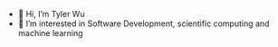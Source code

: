 - 👋 Hi, I’m Tyler Wu
- 👀 I’m interested in Software Development, scientific computing and machine learning


<!---
syrwwtl/syrwwtl is a ✨ special ✨ repository because its `README.md` (this file) appears on your GitHub profile.
You can click the Preview link to take a look at your changes.
--->
